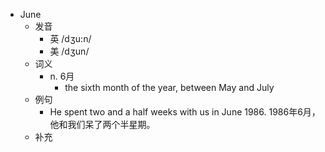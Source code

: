 - June
  - 发音
    - 英 /dʒu:n/
    - 美 /dʒun/
  - 词义
    - n. 6月
      - the sixth month of the year, between May and July
  - 例句
    - He spent two and a half weeks with us in June 1986. 1986年6月，他和我们呆了两个半星期。
  - 补充